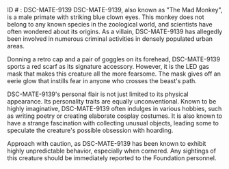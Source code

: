 ID # : DSC-MATE-9139
DSC-MATE-9139, also known as "The Mad Monkey", is a male primate with striking blue clown eyes. This monkey does not belong to any known species in the zoological world, and scientists have often wondered about its origins. As a villain, DSC-MATE-9139 has allegedly been involved in numerous criminal activities in densely populated urban areas.

Donning a retro cap and a pair of goggles on its forehead, DSC-MATE-9139 sports a red scarf as its signature accessory. However, it is the LED gas mask that makes this creature all the more fearsome. The mask gives off an eerie glow that instills fear in anyone who crosses the beast's path.

DSC-MATE-9139's personal flair is not just limited to its physical appearance. Its personality traits are equally unconventional. Known to be highly imaginative, DSC-MATE-9139 often indulges in various hobbies, such as writing poetry or creating elaborate cosplay costumes. It is also known to have a strange fascination with collecting unusual objects, leading some to speculate the creature's possible obsession with hoarding.

Approach with caution, as DSC-MATE-9139 has been known to exhibit highly unpredictable behavior, especially when cornered. Any sightings of this creature should be immediately reported to the Foundation personnel.